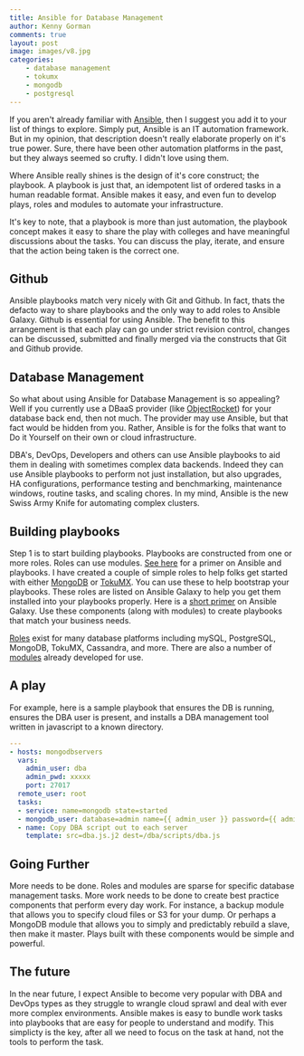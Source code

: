 ```yaml
---
title: Ansible for Database Management
author: Kenny Gorman
comments: true
layout: post
image: images/v8.jpg
categories:
    - database management
    - tokumx
    - mongodb
    - postgresql
---
```


If you aren't already familiar with [Ansible](http://www.ansible.com), then I suggest you add it to your list of things to explore. Simply put, Ansible is an IT automation framework. But in my opinion, that description doesn't really elaborate properly on it's true power. Sure, there have been other automation platforms in the past, but they always seemed so crufty. I didn't love using them.

<!--more-->

Where Ansible really shines is the design of it's core construct; the playbook. A playbook is just that, an idempotent list of ordered tasks in a human readable format. Ansible makes it easy, and even fun to develop plays, roles and modules to automate your infrastructure.

It's key to note, that a playbook is more than just automation, the playbook concept makes it easy to share the play with colleges and have meaningful discussions about the tasks. You can discuss the play, iterate, and ensure that the action being taken is the correct one.

## Github ##

Ansible playbooks match very nicely with Git and Github. In fact, thats the defacto way to share playbooks and the only way to add roles to Ansible Galaxy. Github is essential for using Ansible. The benefit to this arrangement is that each play can go under strict revision control, changes can be discussed, submitted and finally merged via the constructs that Git and Github provide.

## Database Management ##

So what about using Ansible for Database Management is so appealing? Well if you currently use a DBaaS provider (like [ObjectRocket](http://www.objectrocket.com)) for your database back end, then not much. The provider may use Ansible, but that fact would be hidden from you. Rather, Ansible is for the folks that want to Do it Yourself on their own or cloud infrastructure.

DBA's, DevOps, Developers and others can use Ansible playbooks to aid them in dealing with sometimes complex data backends. Indeed they can use Ansible playbooks to perform not just installation, but also upgrades, HA configurations, performance testing and benchmarking, maintenance windows, routine tasks, and scaling chores. In my mind, Ansible is the new Swiss Army Knife for automating complex clusters.

## Building playbooks ##

Step 1 is to start building playbooks. Playbooks are constructed from one or more roles. Roles can use modules. [See here](http://www.ansible.com/how-ansible-works) for a primer on Ansible and playbooks. I have created a couple of simple roles to help folks get started with either [MongoDB](https://galaxy.ansible.com/list#/roles/1955) or [TokuMX](https://galaxy.ansible.com/list#/roles/1890). You can use these to help bootstrap your playbooks. These roles are listed on Ansible Galaxy to help you get them installed into your playbooks properly. Here is a [short primer](https://galaxy.ansible.com/intro) on Ansible Galaxy. Use these components (along with modules) to create playbooks that match your business needs.

[Roles](https://galaxy.ansible.com/list#/roles) exist for many database platforms including mySQL, PostgreSQL, MongoDB, TokuMX, Cassandra, and more. There are also a number of [modules](http://docs.ansible.com/list_of_database_modules.html) already developed for use.

## A play ##

For example, here is a sample playbook that ensures the DB is running, ensures the DBA user is present, and installs a DBA management tool written in javascript to a known directory.

~~~ yaml
---
- hosts: mongodbservers
  vars:
    admin_user: dba
    admin_pwd: xxxxx
    port: 27017
  remote_user: root
  tasks:
  - service: name=mongodb state=started
  - mongodb_user: database=admin name={{ admin_user }} password={{ admin_pwd }} state=present login_port={{ port }}
  - name: Copy DBA script out to each server
    template: src=dba.js.j2 dest=/dba/scripts/dba.js
~~~

## Going Further ##

More needs to be done. Roles and modules are sparse for specific database management tasks. More work needs to be done to create best practice components that perform every day work. For instance, a backup module that allows you to specify cloud files or S3 for your dump. Or perhaps a MongoDB module that allows you to simply and predictably rebuild a slave, then make it master. Plays built with these components would be simple and powerful.

## The future ##
In the near future, I expect Ansible to become very popular with DBA and DevOps types as they struggle to wrangle cloud sprawl and deal with ever more complex environments. Ansible makes is easy to bundle work tasks into playbooks that are easy for people to understand and modify. This simplicty is the key, after all we need to focus on the task at hand, not the tools to perform the task.
